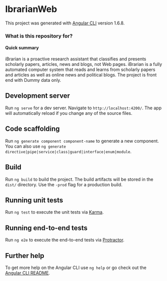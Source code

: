 # IbrarianWeb

This project was generated with [Angular CLI](https://github.com/angular/angular-cli) version 1.6.8.

### What is this repository for? ###

#### Quick summary

iBrarian is a proactive research assistant that classifies and presents scholarly papers, articles, news and blogs, not Web pages.
iBrarian is a fully automated computer system that reads and learns from scholarly papers and articles as well as online news and political blogs. The project is front end with Dummy data only.

## Development server

Run `ng serve` for a dev server. Navigate to `http://localhost:4200/`. The app will automatically reload if you change any of the source files.

## Code scaffolding

Run `ng generate component component-name` to generate a new component. You can also use `ng generate directive|pipe|service|class|guard|interface|enum|module`.

## Build

Run `ng build` to build the project. The build artifacts will be stored in the `dist/` directory. Use the `-prod` flag for a production build.

## Running unit tests

Run `ng test` to execute the unit tests via [Karma](https://karma-runner.github.io).

## Running end-to-end tests

Run `ng e2e` to execute the end-to-end tests via [Protractor](http://www.protractortest.org/).

## Further help

To get more help on the Angular CLI use `ng help` or go check out the [Angular CLI README](https://github.com/angular/angular-cli/blob/master/README.md).
